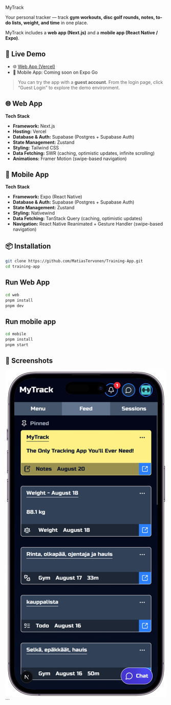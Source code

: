 MyTrack

Your personal tracker — track **gym workouts, disc golf rounds, notes, to-do lists, weight, and time** in one place.

MyTrack includes a **web app (Next.js)** and a **mobile app (React Native / Expo)**.

## 🚀 Live Demo

- 🌐 [Web App (Vercel)](https://training-app-bay.vercel.app/)
- 📱 Mobile App: Coming soon on Expo Go

> You can try the app with a **guest account**. From the login page, click “Guest Login” to explore the demo environment.

## 🌐 Web App

**Tech Stack**

- **Framework:** Next.js
- **Hosting:** Vercel
- **Database & Auth:** Supabase (Postgres + Supabase Auth)
- **State Management:** Zustand
- **Styling:** Tailwind CSS
- **Data Fetching:** SWR (caching, optimistic updates, infinite scrolling)
- **Animations:** Framer Motion (swipe-based navigation)

## 📱 Mobile App

**Tech Stack**

- **Framework:** Expo (React Native)
- **Database & Auth:** Supabase (Postgres + Supabase Auth)
- **State Management:** Zustand
- **Styling:** Nativewind
- **Data Fetching:** TanStack Query (caching, optimistic updates)
- **Navigation:** React Native Reanimated + Gesture Handler (swipe-based navigation)

## 📦 Installation

```bash
git clone https://github.com/MatiasTervonen/Training-App.git
cd training-app
```

## Run Web App

```bash
cd web
pnpm install
pnpm dev
```

## Run mobile app

```bash
cd mobile
pnpm install
pnpm start
```

## 📸 Screenshots

<img src="./web/public/readme-feed.png" alt="Dashboard Screenshot" width="600"/>
```
